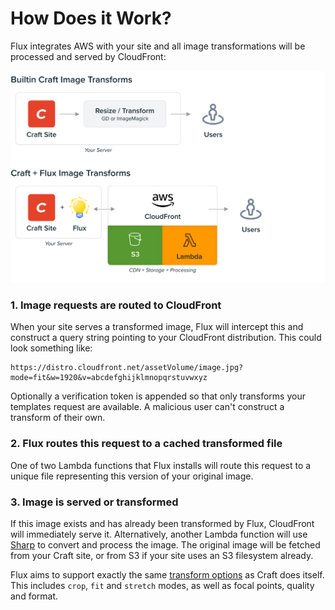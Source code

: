 # How Does it Work?

Flux integrates AWS with your site and all image transformations will be processed and served by CloudFront:

![Flux diagram](../resources/how_it_works.svg)

### 1. Image requests are routed to CloudFront

When your site serves a transformed image, Flux will intercept this and construct a query string pointing to your CloudFront distribution. This could look something like: 

```
https://distro.cloudfront.net/assetVolume/image.jpg?mode=fit&w=1920&v=abcdefghijklmnopqrstuvwxyz
```

Optionally a verification token is appended so that only transforms your templates request are available. A malicious user can't construct a transform of their own.

### 2. Flux routes this request to a cached transformed file

One of two Lambda functions that Flux installs will route this request to a unique file representing this version of your original image.

### 3. Image is served or transformed

If this image exists and has already been transformed by Flux, CloudFront will immediately serve it. Alternatively, another Lambda function will use [Sharp](https://sharp.pixelplumbing.com/) to convert and process the image. The original image will be fetched from your Craft site, or from S3 if your site uses an S3 filesystem already.

Flux aims to support exactly the same [transform options](https://craftcms.com/docs/4.x/image-transforms.html) as Craft does itself. This includes `crop`, `fit` and `stretch` modes, as well as focal points, quality and format. 